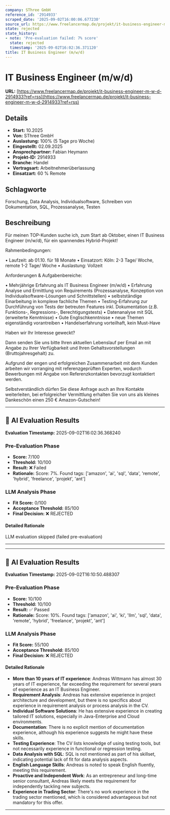 ```yaml
---
company: SThree GmbH
reference_id: '2914933'
scraped_date: '2025-09-02T16:00:06.677230'
source_url: https://www.freelancermap.de/projekt/it-business-engineer-m-w-d-2914933?ref=rss
state: rejected
state_history:
- note: 'Pre-evaluation failed: 7% score'
  state: rejected
  timestamp: '2025-09-02T16:02:36.371120'
title: IT Business Engineer (m/w/d)
---
```



# IT Business Engineer (m/w/d)
**URL:** [https://www.freelancermap.de/projekt/it-business-engineer-m-w-d-2914933?ref=rss](https://www.freelancermap.de/projekt/it-business-engineer-m-w-d-2914933?ref=rss)
## Details
- **Start:** 10.2025
- **Von:** SThree GmbH
- **Auslastung:** 100% (5 Tage pro Woche)
- **Eingestellt:** 02.09.2025
- **Ansprechpartner:** Fabian Heymann
- **Projekt-ID:** 2914933
- **Branche:** Handel
- **Vertragsart:** Arbeitnehmerüberlassung
- **Einsatzart:** 60
                                                % Remote

## Schlagworte
Forschung, Data Analysis, Individualsoftware, Schreiben von Dokumentation, SQL, Prozessanalyse, Testen

## Beschreibung
Für meinen TOP-Kunden suche ich, zum Start ab Oktober, einen IT Business Engineer (m/w/d), für ein spannendes Hybrid-Projekt!

Rahmenbedingungen:

• Laufzeit: ab 01.10. für 18 Monate
• Einsatzort: Köln: 2-3 Tage/ Woche, remote 1-2 Tage/ Woche
• Auslastung: Vollzeit

Anforderungen & Aufgabenbereiche:

• Mehrjährige Erfahrung als IT Business Engineer (m/w/d)
• Erfahrung Analyse und Ermittlung von Requirements
(Prozessanalyse, Konzeption von Individualsoftware-Lösungen und Schnittstellen)
• selbstständige Einarbeitung in komplexe fachliche Themen
• Testing-Erfahrung zur Durchführung von Tests der betreuten Features inkl. Dokumentation
(z.B. Funktions-, Regressions-, Berechtigungstests)
• Datenanalyse mit SQL (erweiterte Kenntnisse)
• Gute Englischkenntnisse
• neue Themen eigenständig vorantreiben
• Handelserfahrung vorteilhaft, kein Must-Have

Haben wir Ihr Interesse geweckt?

Dann senden Sie uns bitte Ihren aktuellen Lebenslauf per Email an mit Angabe zu Ihrer Verfügbarkeit und Ihren Gehaltsvorstellungen (Bruttojahresgehalt) zu.

Aufgrund der engen und erfolgreichen Zusammenarbeit mit dem Kunden arbeiten wir vorranging mit referenzgeprüften Experten, wodurch Bewerbungen mit Angabe von Referenzkontakten bevorzugt kontaktiert werden.

Selbstverständlich dürfen Sie diese Anfrage auch an Ihre Kontakte weiterleiten, bei erfolgreicher Vermittlung erhalten Sie von uns als kleines Dankeschön einen 250 € Amazon-Gutschein!

---

## 🤖 AI Evaluation Results

**Evaluation Timestamp:** 2025-09-02T16:02:36.368240

### Pre-Evaluation Phase
- **Score:** 7/100
- **Threshold:** 10/100
- **Result:** ❌ Failed
- **Rationale:** Score: 7%. Found tags: ['amazon', 'ai', 'sql', 'data', 'remote', 'hybrid', 'freelance', 'projekt', 'ant']

### LLM Analysis Phase
- **Fit Score:** 0/100
- **Acceptance Threshold:** 85/100
- **Final Decision:** ❌ REJECTED

#### Detailed Rationale
LLM evaluation skipped (failed pre-evaluation)

---


---

## 🤖 AI Evaluation Results

**Evaluation Timestamp:** 2025-09-02T16:10:50.488307

### Pre-Evaluation Phase
- **Score:** 10/100
- **Threshold:** 10/100
- **Result:** ✅ Passed
- **Rationale:** Score: 10%. Found tags: ['amazon', 'ai', 'ki', 'llm', 'sql', 'data', 'remote', 'hybrid', 'freelance', 'projekt', 'ant']

### LLM Analysis Phase
- **Fit Score:** 55/100
- **Acceptance Threshold:** 85/100
- **Final Decision:** ❌ REJECTED

#### Detailed Rationale
- **More than 10 years of IT experience**: Andreas Wittmann has almost 30 years of IT experience, far exceeding the requirement for several years of experience as an IT Business Engineer.
- **Requirement Analysis**: Andreas has extensive experience in project architecture and development, but there is no specifics about experience in requirement analysis or process analysis in the CV.
- **Individual Software Solutions**: He has extensive experience in creating tailored IT solutions, especially in Java-Enterprise and Cloud environments.
- **Documentation**: There is no explicit mention of documentation experience, although his experience suggests he might have these skills.
- **Testing Experience**: The CV lists knowledge of using testing tools, but not necessarily experience in functional or regression testing.
- **Data Analysis with SQL**: SQL is not mentioned as part of his skillset, indicating potential lack of fit for data analysis aspects.
- **English Language Skills**: Andreas is noted to speak English fluently, meeting this requirement.
- **Proactive and Independent Work**: As an entrepreneur and long-time senior consultant, Andreas likely meets the requirement for independently tackling new subjects.
- **Experience in Trading Sector**: There's no work experience in the trading sector mentioned, which is considered advantageous but not mandatory for this offer.

---
